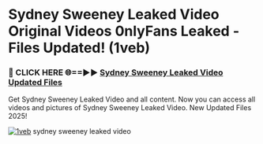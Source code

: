 # Sydney Sweeney Leaked Video Original Videos 0nlyFans Leaked - Files Updated! (1veb)

<h3>🔴 CLICK HERE 🌐==►► <a href="https://tinyurl.com/2wckxsce" rel="nofollow">Sydney Sweeney Leaked Video Updated Files</a></h3>

Get Sydney Sweeney Leaked Video and all content. Now you can access all videos and pictures of Sydney Sweeney Leaked Video. New Updated Files 2025!

[![1veb](https://i.imgur.com/AFduVYN.gif)](https://tinyurl.com/2wckxsce)
sydney sweeney leaked video